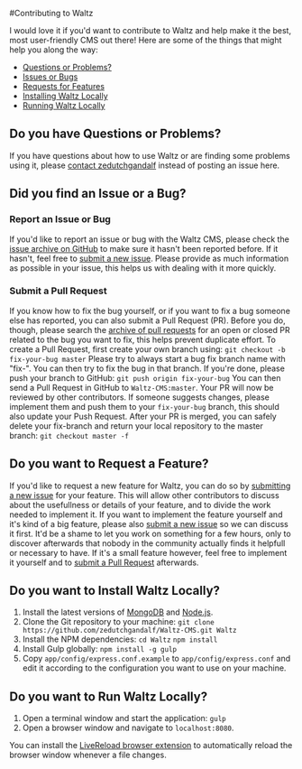 #Contributing to Waltz

I would love it if you'd want to contribute to Waltz and help make it the best, most user-friendly CMS out there!
Here are some of the things that might help you along the way:

 - [Questions or Problems?](#questions)
 - [Issues or Bugs](#issues)
 - [Requests for Features](#features)
 - [Installing Waltz Locally](#installation)
 - [Running Waltz Locally](#running)
 
 ## <a name="questions"></a> Do you have Questions or Problems?
If you have questions about how to use Waltz or are finding some problems using it, please [contact zedutchgandalf](mailto:contact@zedutchgandalf.be) instead of posting an issue here.

## <a name="issues"></a> Did you find an Issue or a Bug?
### <a name="submit-issue"></a> Report an Issue or Bug
If you'd like to report an issue or bug with the Waltz CMS, please check the [issue archive on GitHub][GHIssues] to make sure it hasn't been reported before. If it hasn't, feel free to [submit a new issue][new-issue]. Please provide as much information as possible in your issue, this helps us with dealing with it more quickly.

### <a name="make-pr"></a> Submit a Pull Request
If you know how to fix the bug yourself, or if you want to fix a bug someone else has reported, you can also submit a Pull Request (PR). Before you do, though, please search the [archive of pull requests][prs] for an open or closed PR related to the bug you want to fix, this helps prevent duplicate effort. To create a Pull Request, first create your own branch using:
    ```
    git checkout -b fix-your-bug master
    ```
Please try to always start a bug fix branch name with "fix-".
You can then try to fix the bug in that branch. If you're done, please push your branch to GitHub:
    ```
    git push origin fix-your-bug
    ```
You can then send a Pull Request in GitHub to `Waltz-CMS:master`.
Your PR will now be reviewed by other contributors. If someone suggests changes, please implement them and push them to your `fix-your-bug` branch, this should also update your Push Request.
After your PR is merged, you can safely delete your fix-branch and return your local repository to the master branch:
    ```
    git checkout master -f
    ```

## <a name="features"></a> Do you want to Request a Feature?
If you'd like to request a new feature for Waltz, you can do so by [submitting a new issue][new-issue] for your feature. This will allow other contributors to discuss about the usefullness or details of your feature, and to divide the work needed to implement it.
If you want to implement the feature yourself and it's kind of a big feature, please also [submit a new issue][new-issue] so we can discuss it first. It'd be a shame to let you work on something for a few hours, only to discover afterwards that nobody in the community actually finds it helpfull or necessary to have.
If it's a small feature however, feel free to implement it yourself and to [submit a Pull Request](#make-pr) afterwards.

## <a name="installation"></a> Do you want to Install Waltz Locally?
1. Install the latest versions of [MongoDB](http://www.mongodb.org/downloads) and [Node.js](http://nodejs.org).
2. Clone the Git repository to your machine:
	`git clone https://github.com/zedutchgandalf/Waltz-CMS.git Waltz`
3. Install the NPM dependencies:
	`cd Waltz`
	`npm install`
4. Install Gulp globally:
	`npm install -g gulp`
5. Copy `app/config/express.conf.example` to `app/config/express.conf` and edit it according to the configuration you want to use on your machine.

## <a name="running"></a> Do you want to Run Waltz Locally?
1. Open a terminal window and start the application:
	`gulp`
2. Open a browser window and navigate to `localhost:8080`.

You can install the [LiveReload browser extension](http://livereload.com/extensions/) to automatically reload the browser window whenever a file changes.

[GHIssues]: https://github.com/zedutchgandalf/Waltz-CMS/issues
[new-issue]: https://github.com/zedutchgandalf/Waltz-CMS/issues/new
[prs]: https://github.com/zedutchgandalf/Waltz-CMS/pulls

